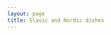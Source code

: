 ```yaml
---
layout: page
title: Slavic and Nordic dishes
---
```


<!--new
Varenikes
:   Filled dumplings with fillings based around mashed potatoes.
-->
